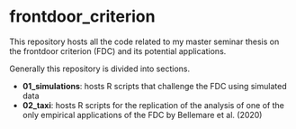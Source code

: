 # frontdoor_criterion
This repository hosts all the code related to my master seminar thesis on the frontdoor criterion (FDC) and its potential applications.

Generally this repository is divided into sections.
- **01_simulations**: hosts R scripts that challenge the FDC using simulated data
- **02_taxi**: hosts R scripts for the replication of the analysis of one of the only empirical applications of the FDC by Bellemare et al. (2020)
